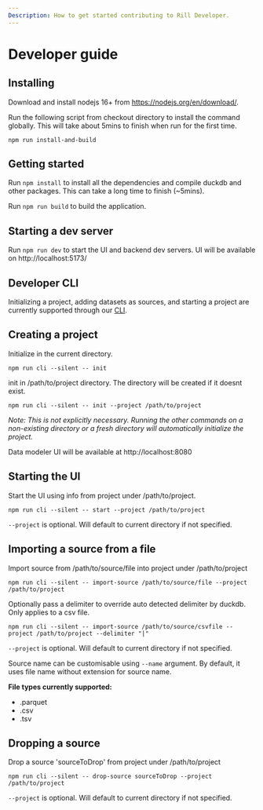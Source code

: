 ```yaml
---
Description: How to get started contributing to Rill Developer.
---
```


# Developer guide

## Installing
Download and install nodejs 16+ from https://nodejs.org/en/download/.

Run the following script from checkout directory to install the command globally. This will take about 5mins to finish when run for the first time.

```
npm run install-and-build
```

## Getting started
Run `npm install` to install all the dependencies and compile duckdb and other packages. This can take a long time to finish (~5mins).

Run `npm run build` to build the application.
 
## Starting a dev server
Run `npm run dev` to start the UI and backend dev servers. UI will be available on http://localhost:5173/

## Developer CLI
Initializing a project, adding datasets as sources, and starting a project are currently supported through our [CLI](cli).

## Creating a project
Initialize in the current directory.
```
npm run cli --silent -- init
```

init in /path/to/project directory. The directory will be created if it doesnt exist.
```
npm run cli --silent -- init --project /path/to/project
```
*Note: This is not explicitly necessary. Running the other commands on a non-existing directory or a fresh directory will automatically initialize the project.*

Data modeler UI will be available at http://localhost:8080

## Starting the UI
Start the UI using info from project under /path/to/project.
```
npm run cli --silent -- start --project /path/to/project
```
`--project` is optional. Will default to current directory if not specified.


## Importing a source from a file
Import source from /path/to/source/file into project under /path/to/project
```
npm run cli --silent -- import-source /path/to/source/file --project /path/to/project
```

Optionally pass a delimiter to override auto detected delimiter by duckdb.  Only applies to a csv file.
```
npm run cli --silent -- import-source /path/to/source/csvfile --project /path/to/project --delimiter "|"
```
`--project` is optional. Will default to current directory if not specified.
  
Source name can be customisable using `--name` argument. By default, it uses file name without extension for source name.

**File types currently supported:**
- .parquet
- .csv
- .tsv

## Dropping a source
Drop a source 'sourceToDrop' from project under /path/to/project
```
npm run cli --silent -- drop-source sourceToDrop --project /path/to/project
```
`--project` is optional. Will default to current directory if not specified.
